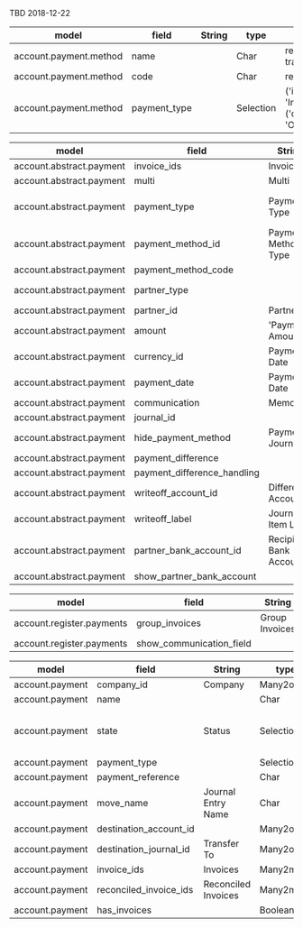 TBD 2018-12-22

model|field|String|type|note
-----|-----|------|----|----
account.payment.method|name||Char|required=True, translate=True
account.payment.method|code||Char|required=True
account.payment.method|payment_type||Selection|('inbound', 'Inbound'), ('outbound', 'Outbound')


model|field|String|type|note
-----|-----|------|----|----
account.abstract.payment|invoice_ids|Invoices|Many2many|account.invoice
account.abstract.payment|multi|Multi|Boolean|
account.abstract.payment|payment_type|Payment Type|Selection|('outbound', 'Send Money'), ('inbound', 'Receive Money')
account.abstract.payment|payment_method_id|Payment Method Type|Many2one|account.payment.method
account.abstract.payment|payment_method_code||Char|
account.abstract.payment|partner_type||Selection|('customer', 'Customer'), ('supplier', 'Vendor')
account.abstract.payment|partner_id|Partner|Many2one|res.partner
account.abstract.payment|amount|'Payment Amount|Monetary|required=True
account.abstract.payment|currency_id|Payment Date|Many2one|required=True, copy=False
account.abstract.payment|payment_date|Payment Date|Date|
account.abstract.payment|communication|Memo|Char|
account.abstract.payment|journal_id|||
account.abstract.payment|hide_payment_method|Payment Journal|Many2one|account.journa
account.abstract.payment|payment_difference||Boolean|
account.abstract.payment|payment_difference_handling||Monetary|readonly=True
account.abstract.payment|writeoff_account_id|Difference Account|Many2one|account.account
account.abstract.payment|writeoff_label|Journal Item Label|Char|default='Write-Off'
account.abstract.payment|partner_bank_account_id|Recipient Bank Account|Many2one|res.partner.bank
account.abstract.payment|show_partner_bank_account||Boolean|


model|field|String|type|note
-----|-----|------|----|----
account.register.payments|group_invoices|Group Invoices|Boolean|
account.register.payments|show_communication_field||Boolean|


model|field|String|type|note
-----|-----|------|----|----
account.payment|company_id|Company|Many2one|res.company
account.payment|name||Char|readonly=True, copy=False
account.payment|state|Status|Selection|('draft', 'Draft'), ('posted', 'Posted'), ('sent', 'Sent'), ('reconciled', 'Reconciled'), ('cancelled', 'Cancelled')
account.payment|payment_type||Selection|
account.payment|payment_reference||Char|
account.payment|move_name|Journal Entry Name|Char|readonly=True,default=False, copy=False,
account.payment|destination_account_id||Many2one|account.account
account.payment|destination_journal_id|Transfer To|Many2one|account.journal
account.payment|invoice_ids|Invoices|Many2many|copy=False, readonly=True
account.payment|reconciled_invoice_ids|Reconciled Invoices|Many2many|Many2manye
account.payment|has_invoices||Boolean|readonly=True

